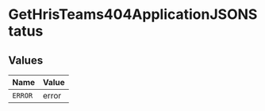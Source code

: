 # GetHrisTeams404ApplicationJSONStatus


## Values

| Name    | Value   |
| ------- | ------- |
| `ERROR` | error   |